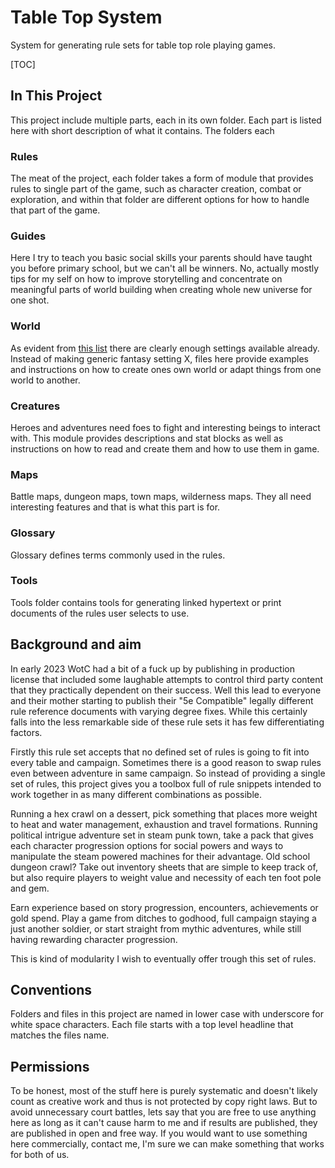 # Table Top System

System for generating rule sets for table top role playing games.

[TOC]

## In This Project

This project include multiple parts, each in its own folder. Each part is
listed here with short description of what it contains. The folders each 

### Rules

The meat of the project, each folder takes a form of module that provides rules
to single part of the game, such as character creation, combat or exploration,
and within that folder are different options for how to handle that part of the
game.

### Guides

Here I try to teach you basic social skills your parents should have taught you
before primary school, but we can't all be winners. No, actually mostly tips
for my self on how to improve storytelling and concentrate on meaningful parts
of world building when creating whole new universe for one shot.

### World

As evident from [this list](https://www.lalato.com/blog/3pp-campaign-settings-for-5e/)
there are clearly enough settings available already. Instead of making generic
fantasy setting X, files here provide examples and instructions on how to create
ones own world or adapt things from one world to another.

### Creatures

Heroes and adventures need foes to fight and interesting beings to interact
with. This module provides descriptions and stat blocks as well as instructions
on how to read and create them and how to use them in game.

### Maps

Battle maps, dungeon maps, town maps, wilderness maps. They all need
interesting features and that is what this part is for.

### Glossary

Glossary defines terms commonly used in the rules.

### Tools

Tools folder contains tools for generating linked hypertext or print documents
of the rules user selects to use.

## Background and aim

In early 2023 WotC had a bit of a fuck up by publishing in production license
that included some laughable attempts to control third party content that they
practically dependent on their success. Well this lead to everyone and their
mother starting to publish their "5e Compatible" legally different rule
reference documents with varying degree fixes. While this certainly falls into
the less remarkable side of these rule sets it has few differentiating factors.

Firstly this rule set accepts that no defined set of rules is going to fit into
every table and campaign. Sometimes there is a good reason to swap rules even
between adventure in same campaign. So instead of providing a single set of
rules, this project gives you a toolbox full of rule snippets intended to work
together in as many different combinations as possible.

Running a hex crawl on a dessert, pick something that places more weight to
heat and water management, exhaustion and travel formations. Running political
intrigue adventure set in steam punk town, take a pack that gives each
character progression options for social powers and ways to manipulate the
steam powered machines for their advantage. Old school dungeon crawl? Take out
inventory sheets that are simple to keep track of, but also require players to
weight value and necessity of each ten foot pole and gem.

Earn experience based on story progression, encounters, achievements or gold
spend. Play a game from ditches to godhood, full campaign staying a just
another soldier, or start straight from mythic adventures, while still having
rewarding character progression.

This is kind of modularity I wish to eventually offer trough this set of rules.

## Conventions

Folders and files in this project are named in lower case with underscore for
white space characters. Each file starts with a top level headline that matches
the files name.

## Permissions

To be honest, most of the stuff here is purely systematic and doesn't likely
count as creative work and thus is not protected by copy right laws. But to
avoid unnecessary court battles, lets say that you are free to use anything
here as long as it can't cause harm to me and if results are published, they
are published in open and free way. If you would want to use something here
commercially, contact me, I'm sure we can make something that works for both of
us.
